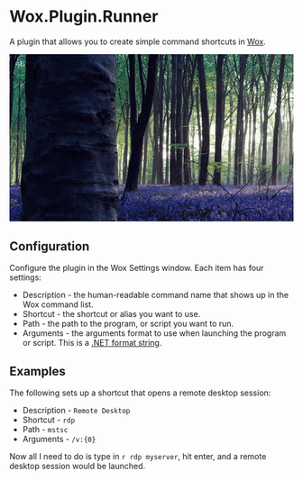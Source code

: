 # Wox.Plugin.Runner

A plugin that allows you to create simple command shortcuts in [Wox](http://getwox.com).

![Demo](demo.gif)

## Configuration

Configure the plugin in the Wox Settings window. Each item has four settings:

* Description - the human-readable command name that shows up in the Wox command list.
* Shortcut - the shortcut or alias you want to use.
* Path - the path to the program, or script you want to run.
* Arguments - the arguments format to use when launching the program or script. This is a [.NET format string](https://msdn.microsoft.com/en-us/library/txafckwd.aspx).

## Examples

The following sets up a shortcut that opens a remote desktop session:

* Description - `Remote Desktop`
* Shortcut - `rdp`
* Path - `mstsc`
* Arguments - `/v:{0}`

Now all I need to do is type in `r rdp myserver`, hit enter, and a remote desktop session would be launched.